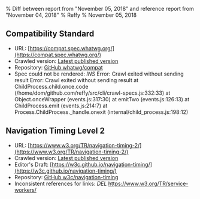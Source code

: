 % Diff between report from "November 05, 2018" and reference report from "November 04, 2018"
% Reffy
% November 05, 2018

## Compatibility Standard

- URL: [https://compat.spec.whatwg.org/](https://compat.spec.whatwg.org/)
- Crawled version: [Latest published version](undefined)
- Repository: [GitHub whatwg/compat](https://github.com/whatwg/compat)
- Spec could not be rendered: *INS* Error: Crawl exited without sending result Error: Crawl exited without sending result
    at ChildProcess.child.once.code (/home/dom/github.com/reffy/src/cli/crawl-specs.js:332:33)
    at Object.onceWrapper (events.js:317:30)
    at emitTwo (events.js:126:13)
    at ChildProcess.emit (events.js:214:7)
    at Process.ChildProcess._handle.onexit (internal/child_process.js:198:12)


## Navigation Timing Level 2

- URL: [https://www.w3.org/TR/navigation-timing-2/](https://www.w3.org/TR/navigation-timing-2/)
- Crawled version: [Latest published version](https://www.w3.org/TR/2018/WD-navigation-timing-2-20181105/)
- Editor's Draft: [https://w3c.github.io/navigation-timing/](https://w3c.github.io/navigation-timing/)
- Repository: [GitHub w3c/navigation-timing](https://github.com/w3c/navigation-timing)
- Inconsistent references for links: *DEL* https://www.w3.org/TR/service-workers/


